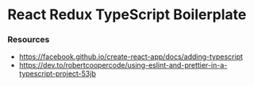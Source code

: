 # React Redux TypeScript Boilerplate

### Resources 
- https://facebook.github.io/create-react-app/docs/adding-typescript
- https://dev.to/robertcoopercode/using-eslint-and-prettier-in-a-typescript-project-53jb